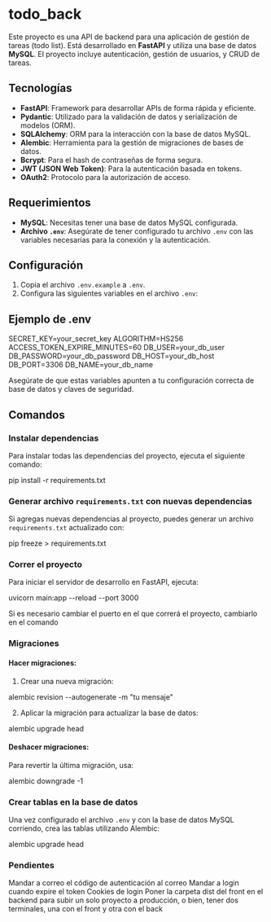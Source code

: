 # todo_back

Este proyecto es una API de backend para una aplicación de gestión de tareas (todo list). Está desarrollado en **FastAPI** y utiliza una base de datos **MySQL**. El proyecto incluye autenticación, gestión de usuarios, y CRUD de tareas.

## Tecnologías

- **FastAPI**: Framework para desarrollar APIs de forma rápida y eficiente.
- **Pydantic**: Utilizado para la validación de datos y serialización de modelos (ORM).
- **SQLAlchemy**: ORM para la interacción con la base de datos MySQL.
- **Alembic**: Herramienta para la gestión de migraciones de bases de datos.
- **Bcrypt**: Para el hash de contraseñas de forma segura.
- **JWT (JSON Web Token)**: Para la autenticación basada en tokens.
- **OAuth2**: Protocolo para la autorización de acceso.

## Requerimientos

- **MySQL**: Necesitas tener una base de datos MySQL configurada.
- **Archivo `.env`**: Asegúrate de tener configurado tu archivo `.env` con las variables necesarias para la conexión y la autenticación.

## Configuración

1. Copia el archivo `.env.example` a `.env`.
2. Configura las siguientes variables en el archivo `.env`:
   
## Ejemplo de .env

SECRET_KEY=your_secret_key
ALGORITHM=HS256
ACCESS_TOKEN_EXPIRE_MINUTES=60
DB_USER=your_db_user
DB_PASSWORD=your_db_password
DB_HOST=your_db_host
DB_PORT=3306
DB_NAME=your_db_name


Asegúrate de que estas variables apunten a tu configuración correcta de base de datos y claves de seguridad.

## Comandos

### Instalar dependencias

Para instalar todas las dependencias del proyecto, ejecuta el siguiente comando:

pip install -r requirements.txt

### Generar archivo `requirements.txt` con nuevas dependencias

Si agregas nuevas dependencias al proyecto, puedes generar un archivo `requirements.txt` actualizado con:

pip freeze > requirements.txt

### Correr el proyecto

Para iniciar el servidor de desarrollo en FastAPI, ejecuta:

uvicorn main:app --reload --port 3000

Si es necesario cambiar el puerto en el que correrá el proyecto, cambiarlo en el comando

### Migraciones

#### Hacer migraciones:

1. Crear una nueva migración:

alembic revision --autogenerate -m "tu mensaje"


2. Aplicar la migración para actualizar la base de datos:

alembic upgrade head


#### Deshacer migraciones:

Para revertir la última migración, usa:

alembic downgrade -1


### Crear tablas en la base de datos

Una vez configurado el archivo `.env` y con la base de datos MySQL corriendo, crea las tablas utilizando Alembic:

alembic upgrade head


### Pendientes
Mandar a correo el código de autenticación al correo
Mandar a login cuando expire el token
Cookies de login
Poner la carpeta dist del front en el backend para subir un solo proyecto a producción, o bien, tener dos terminales, una con el front y otra con el back

